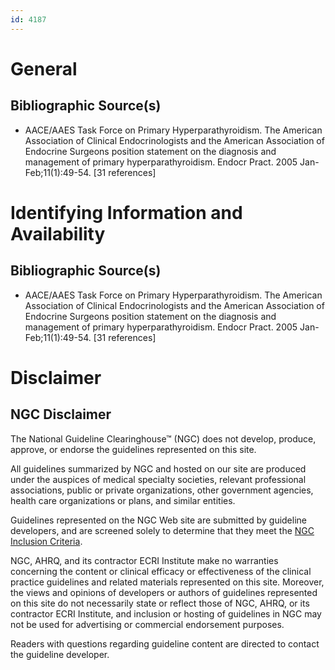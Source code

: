 ```yaml
---
id: 4187
---
```


# General

## Bibliographic Source(s)

- AACE/AAES Task Force on Primary Hyperparathyroidism. The American Association of Clinical Endocrinologists and the American Association of Endocrine Surgeons position statement on the diagnosis and management of primary hyperparathyroidism. Endocr Pract. 2005 Jan-Feb;11(1):49-54. [31 references]

# Identifying Information and Availability

## Bibliographic Source(s)

- AACE/AAES Task Force on Primary Hyperparathyroidism. The American Association of Clinical Endocrinologists and the American Association of Endocrine Surgeons position statement on the diagnosis and management of primary hyperparathyroidism. Endocr Pract. 2005 Jan-Feb;11(1):49-54. [31 references]

# Disclaimer

## NGC Disclaimer

The National Guideline Clearinghouse™ (NGC) does not develop, produce, approve, or endorse the guidelines represented on this site.

All guidelines summarized by NGC and hosted on our site are produced under the auspices of medical specialty societies, relevant professional associations, public or private organizations, other government agencies, health care organizations or plans, and similar entities.

Guidelines represented on the NGC Web site are submitted by guideline developers, and are screened solely to determine that they meet the [NGC Inclusion Criteria](/help-and-about/summaries/inclusion-criteria).

NGC, AHRQ, and its contractor ECRI Institute make no warranties concerning the content or clinical efficacy or effectiveness of the clinical practice guidelines and related materials represented on this site. Moreover, the views and opinions of developers or authors of guidelines represented on this site do not necessarily state or reflect those of NGC, AHRQ, or its contractor ECRI Institute, and inclusion or hosting of guidelines in NGC may not be used for advertising or commercial endorsement purposes.

Readers with questions regarding guideline content are directed to contact the guideline developer.

